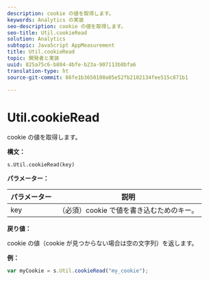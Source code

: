 ```yaml
---
description: cookie の値を取得します。
keywords: Analytics の実装
seo-description: cookie の値を取得します。
seo-title: Util.cookieRead
solution: Analytics
subtopic: JavaScript AppMeasurement
title: Util.cookieRead
topic: 開発者と実装
uuid: 825a75c6-b804-4bfe-b23a-907113b8bfa6
translation-type: ht
source-git-commit: 86fe1b3650100a05e52fb2102134fee515c871b1

---
```



# Util.cookieRead

cookie の値を取得します。

**構文：**

```
s.Util.cookieRead(key)
```

**パラメーター：**

| パラメーター | 説明 |
|---|---|
| key | （必須）cookie で値を書き込むためのキー。 |

**戻り値：**

cookie の値（cookie が見つからない場合は空の文字列）を返します。

**例：**

```js
var myCookie = s.Util.cookieRead("my_cookie");
```

